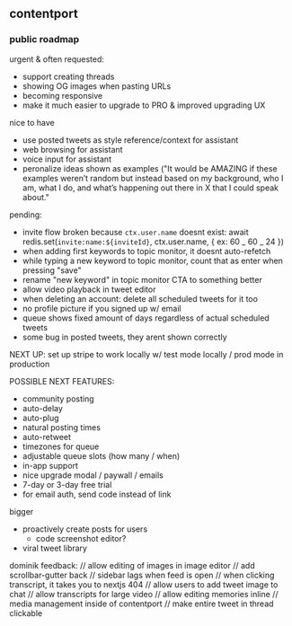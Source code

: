 ## contentport

### public roadmap

urgent & often requested:

- support creating threads
- showing OG images when pasting URLs
- becoming responsive
- make it much easier to upgrade to PRO & improved upgrading UX

nice to have

- use posted tweets as style reference/context for assistant
- web browsing for assistant
- voice input for assistant
- peronalize ideas shown as examples ("It would be AMAZING if these examples weren’t random but instead based on my background, who I am, what I do, and what’s happening out there in X that I could speak about."

pending:

- invite flow broken because `ctx.user.name` doesnt exist:
  await redis.set(`invite:name:${inviteId}`, ctx.user.name, { ex: 60 _ 60 _ 24 })
- when adding first keywords to topic monitor, it doesnt auto-refetch
- while typing a new keyword to topic monitor, count that as enter when pressing "save"
- rename "new keyword" in topic monitor CTA to something better
- allow video playback in tweet editor
- when deleting an account: delete all scheduled tweets for it too
- no profile picture if you signed up w/ email
- queue shows fixed amount of days regardless of actual scheduled tweets
- some bug in posted tweets, they arent shown correctly

NEXT UP:
set up stripe to work locally w/ test mode locally / prod mode in production

POSSIBLE NEXT FEATURES:

- community posting
- auto-delay
- auto-plug
- natural posting times
- auto-retweet
- timezones for queue
- adjustable queue slots (how many / when)
- in-app support
- nice upgrade modal / paywall / emails
- 7-day or 3-day free trial
- for email auth, send code instead of link

bigger

- proactively create posts for users
  - code screenshot editor?
- viral tweet library

dominik feedback:
// allow editing of images in image editor
// add scrollbar-gutter back
// sidebar lags when feed is open
// when clicking transcript, it takes you to nextjs 404
// allow users to add tweet image to chat
// allow transcripts for large video
// allow editing memories inline
// media management inside of contentport
// make entire tweet in thread clickable
